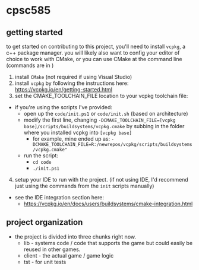 # cpsc585

## getting started

to get started on contributing to this project, you'll need to install `vcpkg`, a c++ package manager. you will likely also want to config your editor of choice to work with CMake, or you can use CMake at the command line (commands are in )

1. install `CMake` (not required if using Visual Studio)
2. install `vcpkg` by following the instructions here: https://vcpkg.io/en/getting-started.html
3. set the CMAKE_TOOLCHAIN_FILE location to your vcpkg toolchain file:

- if you're using the scripts I've provided:
  - open up the `code/init.ps1` or `code/init.sh` (based on architecture)
  - modify the first line, changing `-DCMAKE_TOOLCHAIN_FILE=[vcpkg base]/scripts/buildsystems/vcpkg.cmake` by subbing in the folder where you installed vcpkg into `[vcpkg base]`
    - for example, mine ended up as: `-DCMAKE_TOOLCHAIN_FILE=R:/newrepos/vcpkg/scripts/buildsystems/vcpkg.cmake"`
  - run the script:
    - `cd code`
    - `./init.ps1`

4. setup your IDE to run with the project. (if not using IDE, I'd recommend just using the commands from the `init` scripts manually)

- see the IDE integration section here:
  - https://vcpkg.io/en/docs/users/buildsystems/cmake-integration.html

## project organization

- the project is divided into three chunks right now.
  - lib - systems code / code that supports the game but could easily be reused in other games.
  - client - the actual game / game logic
  - tst - for unit tests
